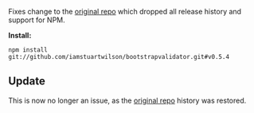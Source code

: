 Fixes change to the [original repo](https://github.com/nghuuphuoc/bootstrapvalidator) which dropped all release history and support for NPM.

**Install:**
```
npm install git://github.com/iamstuartwilson/bootstrapvalidator.git#v0.5.4
```

Update
----
This is now no longer an issue, as the [original repo](https://github.com/nghuuphuoc/bootstrapvalidator) history was restored.
